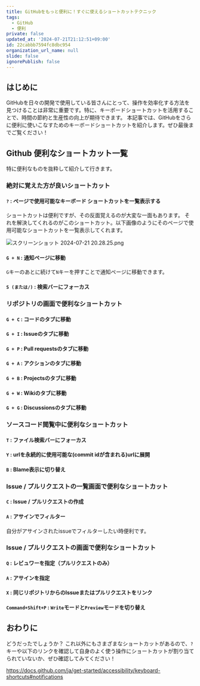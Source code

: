 ```yaml
---
title: GitHubをもっと便利に！すぐに使えるショートカットテクニック
tags:
  - GitHub
  - 便利
private: false
updated_at: '2024-07-21T21:12:51+09:00'
id: 22cabbb7594fc8dbc954
organization_url_name: null
slide: false
ignorePublish: false
---
```

## はじめに
GitHubを日々の開発で使用している皆さんにとって、操作を効率化する方法を見つけることは非常に重要です。特に、キーボードショートカットを活用することで、時間の節約と生産性の向上が期待できます。
本記事では、GitHubをさらに便利に使いこなすためのキーボードショートカットを紹介します。ぜひ最後までご覧ください！

## Github 便利なショートカット一覧
特に便利なものを抜粋して紹介して行きます。

### 絶対に覚えた方が良いショートカット

#### `?` : ページで使用可能なキーボード ショートカットを一覧表示する
ショートカットは便利ですが、その反面覚えるのが大変な一面もあります。
それを解決してくれるのがこのショートカット。以下画像のようにそのページで使用可能なショートカットを一覧表示してくれます。

![スクリーンショット 2024-07-21 20.28.25.png](https://qiita-image-store.s3.ap-northeast-1.amazonaws.com/0/2778030/02725fbc-19ed-24f6-4efa-b904c408642a.png)

#### `G + N` : 通知ページに移動
`G`キーのあとに続けて`N`キーを押すことで通知ページに移動できます。

#### `S (または/)` : 検索バーにフォーカス

### リポジトリの画面で便利なショートカット

#### `G + C` : コードのタブに移動

#### `G + I` : Issueのタブに移動

#### `G + P` : Pull requestsのタブに移動

#### `G + A` : アクションのタブに移動

#### `G + B` : Projectsのタブに移動

#### `G + W` : Wikiのタブに移動

#### `G + G` : Discussionsのタブに移動

### ソースコード閲覧中に便利なショートカット

#### `T` : ファイル検索バーにフォーカス

#### `Y` : urlを永続的に使用可能な(commit idが含まれる)urlに展開

#### `B` : Blame表示に切り替え

### Issue / プルリクエストの一覧画面で便利なショートカット

#### `C` : Issue / プルリクエストの作成

#### `A` : アサインでフィルター
自分がアサインされたissueでフィルターしたい時便利です。

### Issue / プルリクエストの画面で便利なショートカット

#### `Q` : レビュワーを指定（プルリクエストのみ）

#### `A` : アサインを指定

#### `X` : 同じリポジトリからのIssueまたはプルリクエストをリンク

#### `Command+Shift+P` : `Write`モードと`Preview`モードを切り替え

## おわりに
どうだったでしょうか？
これ以外にもさまざまなショートカットがあるので、`?`キーや以下のリンクを確認して自身のよく使う操作にショートカットが割り当てられていないか、ぜひ確認してみてください！

https://docs.github.com/ja/get-started/accessibility/keyboard-shortcuts#notifications

